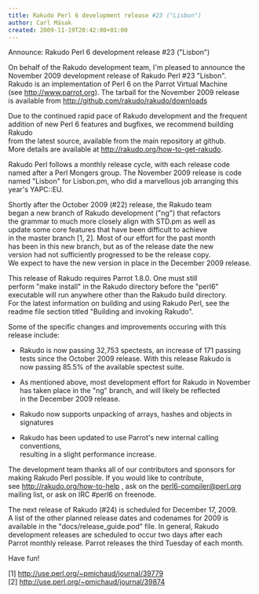 ```yaml
---
title: Rakudo Perl 6 development release #23 ("Lisbon")
author: Carl Mäsak
created: 2009-11-19T20:42:00+01:00
---
```

Announce: Rakudo Perl 6 development release #23 ("Lisbon")

On behalf of the Rakudo development team, I'm pleased to announce the<br>
November 2009 development release of Rakudo Perl #23 "Lisbon".<br>
Rakudo is an implementation of Perl 6 on the Parrot Virtual Machine<br>
(see http://www.parrot.org). The tarball for the November 2009 release<br>
is available from http://github.com/rakudo/rakudo/downloads

Due to the continued rapid pace of Rakudo development and the frequent<br>
addition of new Perl 6 features and bugfixes, we recommend building Rakudo<br>
from the latest source, available from the main repository at github.<br>
More details are available at http://rakudo.org/how-to-get-rakudo.

Rakudo Perl follows a monthly release cycle, with each release code<br>
named after a Perl Mongers group. The November 2009 release is code<br>
named "Lisbon" for Lisbon.pm, who did a marvellous job arranging this<br>
year's YAPC::EU.

Shortly after the October 2009 (#22) release, the Rakudo team<br>
began a new branch of Rakudo development ("ng") that refactors<br>
the grammar to much more closely align with STD.pm as well as<br>
update some core features that have been difficult to achieve<br>
in the master branch [1, 2]. Most of our effort for the past month<br>
has been in this new branch, but as of the release date the new<br>
version had not sufficiently progressed to be the release copy.<br>
We expect to have the new version in place in the December 2009 release.

This release of Rakudo requires Parrot 1.8.0. One must still<br>
perform "make install" in the Rakudo directory before the "perl6"<br>
executable will run anywhere other than the Rakudo build directory.<br>
For the latest information on building and using Rakudo Perl, see the<br>
readme file section titled "Building and invoking Rakudo".

Some of the specific changes and improvements occuring with this<br>
release include:

* Rakudo is now passing 32,753 spectests, an increase of 171 passing<br>
    tests since the October 2009 release. With this release Rakudo is<br>
     now passing 85.5% of the available spectest suite.

* As mentioned above, most development effort for Rakudo in November<br>
     has taken place in the "ng" branch, and will likely be reflected<br>
     in the December 2009 release.

* Rakudo now supports unpacking of arrays, hashes and objects in<br>
     signatures

* Rakudo has been updated to use Parrot's new internal calling conventions,<br>
     resulting in a slight performance increase.

The development team thanks all of our contributors and sponsors for<br>
making Rakudo Perl possible. If you would like to contribute,<br>
see http://rakudo.org/how-to-help , ask on the perl6-compiler@perl.org<br>
mailing list, or ask on IRC #perl6 on freenode.

The next release of Rakudo (#24) is scheduled for December 17, 2009.<br>
A list of the other planned release dates and codenames for 2009 is<br>
available in the "docs/release_guide.pod" file. In general, Rakudo<br>
development releases are scheduled to occur two days after each<br>
Parrot monthly release. Parrot releases the third Tuesday of each month.

Have fun!

[1] http://use.perl.org/~pmichaud/journal/39779<br>
[2] http://use.perl.org/~pmichaud/journal/39874


